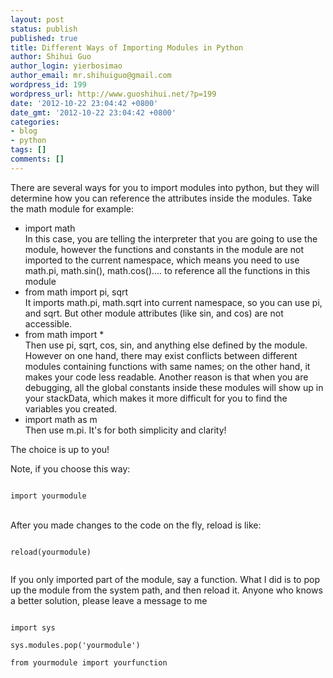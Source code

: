 ```yaml
---
layout: post
status: publish
published: true
title: Different Ways of Importing Modules in Python
author: Shihui Guo
author_login: yierbosimao
author_email: mr.shihuiguo@gmail.com
wordpress_id: 199
wordpress_url: http://www.guoshihui.net/?p=199
date: '2012-10-22 23:04:42 +0800'
date_gmt: '2012-10-22 23:04:42 +0800'
categories:
- blog
- python
tags: []
comments: []
---
```

<p>There are several ways for you to import modules into python, but they will determine how you can reference the attributes inside the modules. Take the math module for example:</p>
<ul>
<li> import math<br />
In this case, you are telling the interpreter that you are going to use the module, however the functions and constants in the module are not imported to the current namespace, which means you need to use math.pi, math.sin(), math.cos().... to reference all the functions in this module
</li>
<li>from math import pi, sqrt<br />
It imports math.pi, math.sqrt into current namespace, so you can use pi, and sqrt. But other module attributes (like sin, and cos) are not accessible.
</li>
<li>from math import *<br />
Then use pi, sqrt, cos, sin, and anything else defined by the module. However on one hand, there may exist conflicts between different modules containing functions with same names; on the other hand, it makes your code less readable. Another reason is that when you are debugging, all the global constants inside these modules will show up in your stackData, which makes it more difficult for you to find the variables you created.
</li>
<li>import math as m<br />
Then use m.pi. It's for both simplicity and clarity!
</li>
</ul>
<p>The choice is up to you!</p>
<p>Note, if you choose this way:<br />
<code><br />
import yourmodule<br />
</code><br />
After you made changes to the code on the fly, reload is like:<br />
<code><br />
reload(yourmodule)<br />
</code></p>
<p>If you only imported part of the module, say a function. What I did is to pop up the module from the system path, and then reload it. Anyone who knows a better solution, please leave a message to me<br />
<code><br />
import sys<br />
sys.modules.pop('yourmodule')<br />
from yourmodule import yourfunction<br />
</code></p>
